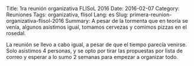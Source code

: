 Title: 1ra reunión organizativa FLISoL 2016
Date: 2016-02-07
Category: Reuniones
Tags: organizativa, flisol
Lang: es
Slug: primera-reunion-organizativa-flisol-2016
Summary: A pesar de la tormenta que en teoría se venía, algunos asistimos igual, tomamos cervezas y comimos pizzas en el rosedal.

La reunión se llevo a cabo igual, a pesar de que el tiempo parecía venirse. Solo asistimos 4 personas, y se opto por tirar las propuestas por lista de correo y esperar a lo sumo 2 semanas para empezar a organizar todo.


